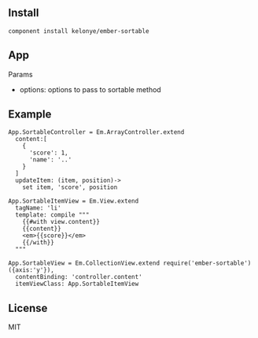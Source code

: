 Install
---

```
component install kelonye/ember-sortable
```

App
---

Params

  * options: options to pass to sortable method

Example
---

```
App.SortableController = Em.ArrayController.extend
  content:[
    {
      'score': 1,
      'name': '..' 
    }
  ]
  updateItem: (item, position)->
    set item, 'score', position

App.SortableItemView = Em.View.extend
  tagName: 'li'
  template: compile """
    {{#with view.content}}
    {{content}}
    <em>{{score}}</em>
    {{/with}}
  """

App.SortableView = Em.CollectionView.extend require('ember-sortable')({axis:'y'}),
  contentBinding: 'controller.content'
  itemViewClass: App.SortableItemView
```

License
---

MIT